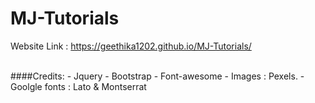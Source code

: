 # MJ-Tutorials
Website Link : https://geethika1202.github.io/MJ-Tutorials/

<br>
####Credits:
- Jquery
- Bootstrap
- Font-awesome
- Images : Pexels.
- Goolgle fonts : Lato & Montserrat
